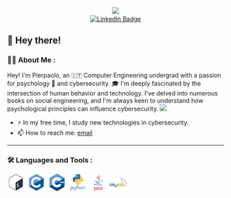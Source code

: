 <div id="header" align="center">
  <img src="https://media4.giphy.com/media/v1.Y2lkPTc5MGI3NjExYXBnNTQ1NGI5d21uMGpzZ3Y4dzdjdG00YzN3YTd6emU4bDRla3B1eSZlcD12MV9pbnRlcm5hbF9naWZfYnlfaWQmY3Q9Zw/tOFKFDbeh9V7y/giphy.webp" width="500"/>
</div>
<div id="badges" align="center">
  <a href="https://www.linkedin.com/in/pierpaolo-paolino/"><img src="https://img.shields.io/badge/LinkedIn-blue?style=for-the-badge&logo=linkedin&logoColor=white" alt="LinkedIn Badge"/></a>
</div>

## 👋 Hey there!

### 👨‍💻 About Me :

Hey! I'm Pierpaolo, an 🇮🇹 Computer Engineering undergrad with a passion for psychology 🧠 and cybersecurity. 🎓 I'm deeply fascinated by the intersection of human behavior and technology. I've delved into numerous books on social engineering, and I'm always keen to understand how psychological principles can influence cybersecurity. <img src="https://media.giphy.com/media/WUlplcMpOCEmTGBtBW/giphy.gif" width="30">
- ⚡ In my free time, I study new technologies in cybersecurity.
- 📫 How to reach me: [email](mailto:p.paolino05@gmail.com)
---

### 🛠 Languages and Tools :
<div>
  <img src="https://github.com/devicons/devicon/blob/master/icons/bash/bash-original.svg" title="bash" alt="bash" width="40" height="40"/>&nbsp;
  <img src="https://github.com/devicons/devicon/blob/master/icons/c/c-original.svg" title="C" alt="C" width="40" height="40"/>&nbsp;
  <img src="https://github.com/devicons/devicon/blob/master/icons/cplusplus/cplusplus-original.svg" title="C++" alt="C++" width="40" height="40"/>&nbsp;
  <img src="https://github.com/devicons/devicon/blob/master/icons/python/python-original-wordmark.svg" title="Python" alt="Python" width="40" height="40"/>&nbsp;
  <img src="https://github.com/devicons/devicon/blob/master/icons/java/java-original-wordmark.svg" title="Java" alt="Java" width="40" height="40"/>&nbsp;
  <img src="https://github.com/devicons/devicon/blob/master/icons/mysql/mysql-original-wordmark.svg" title="MySQL" alt="MySQL" width="40" height="40"/>&nbsp;
</div>

